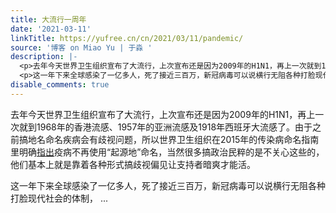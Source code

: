 ```yaml
---
title: 大流行一周年
date: '2021-03-11'
linkTitle: https://yufree.cn/cn/2021/03/11/pandemic/
source: '博客 on Miao Yu | 于淼 '
description: |-
  <p>去年今天世界卫生组织宣布了大流行，上次宣布还是因为2009年的H1N1，再上一次就到1968年的香港流感、1957年的亚洲流感及1918年西班牙大流感了。由于之前搞地名命名疾病会有歧视问题，所以世界卫生组织在2015年的传染病命名指南里明确<a href="https://www.who.int/publications/i/item/WHO-HSE-FOS-15.1">指出</a>疫病不再使用“起源地”命名，当然很多搞政治民粹的是不关心这些的，他们基本上就是靠着各种形式搞歧视偏见让支持者暗爽才能活。</p>
  <p>这一年下来全球感染了一亿多人，死了接近三百万，新冠病毒可以说横行无阻各种打脸现代社会的体制， ...
disable_comments: true
---
```

<p>去年今天世界卫生组织宣布了大流行，上次宣布还是因为2009年的H1N1，再上一次就到1968年的香港流感、1957年的亚洲流感及1918年西班牙大流感了。由于之前搞地名命名疾病会有歧视问题，所以世界卫生组织在2015年的传染病命名指南里明确<a href="https://www.who.int/publications/i/item/WHO-HSE-FOS-15.1">指出</a>疫病不再使用“起源地”命名，当然很多搞政治民粹的是不关心这些的，他们基本上就是靠着各种形式搞歧视偏见让支持者暗爽才能活。</p>
<p>这一年下来全球感染了一亿多人，死了接近三百万，新冠病毒可以说横行无阻各种打脸现代社会的体制， ...